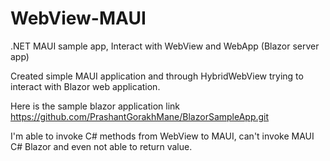 # WebView-MAUI
.NET MAUI sample app, Interact with WebView and WebApp (Blazor server app)

Created simple MAUI application and through HybridWebView trying to interact with Blazor web application.

Here is the sample blazor application link 
https://github.com/PrashantGorakhMane/BlazorSampleApp.git

I'm able to invoke C# methods from WebView to MAUI, can't invoke MAUI C# Blazor and even not able to return value.
